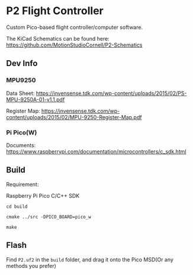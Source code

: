 # P2 Flight Controller

Custom Pico-based flight controller/computer software.

The KiCad Schematics can be found here: https://github.com/MotionStudioCornell/P2-Schematics

## Dev Info

### MPU9250
Data Sheet: https://invensense.tdk.com/wp-content/uploads/2015/02/PS-MPU-9250A-01-v1.1.pdf

Register Map: https://invensense.tdk.com/wp-content/uploads/2015/02/MPU-9250-Register-Map.pdf

### Pi Pico(W)
Documents: https://www.raspberrypi.com/documentation/microcontrollers/c_sdk.html


## Build

Requirement:

Raspberry Pi Pico C/C++ SDK

`cd build`

`cmake ../src -DPICO_BOARD=pico_w`

`make`

## Flash

Find `P2.uf2` in the `build` folder, and drag it onto the Pico MSD(Or any methods you prefer)
